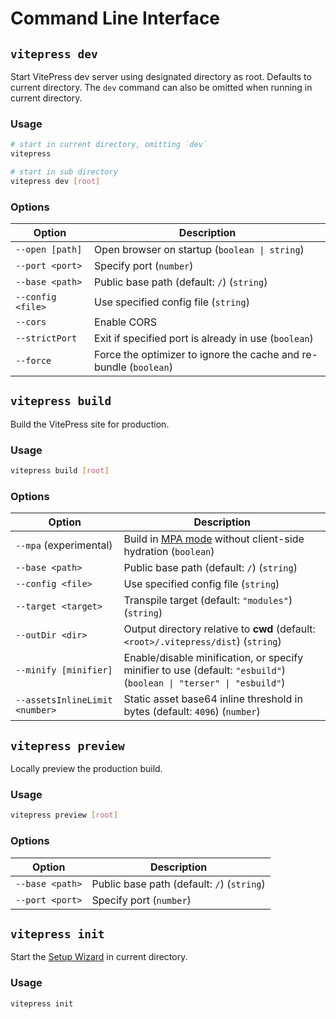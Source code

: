 # Command Line Interface

## `vitepress dev`

Start VitePress dev server using designated directory as root. Defaults to current directory. The `dev` command can also be omitted when running in current directory.

### Usage

```sh
# start in current directory, omitting `dev`
vitepress

# start in sub directory
vitepress dev [root]
```

### Options

| Option            | Description                                                       |
| ----------------- | ----------------------------------------------------------------- |
| `--open [path]`   | Open browser on startup (`boolean \| string`)                     |
| `--port <port>`   | Specify port (`number`)                                           |
| `--base <path>`   | Public base path (default: `/`) (`string`)                        |
| `--config <file>` | Use specified config file (`string`)                              |
| `--cors`          | Enable CORS                                                       |
| `--strictPort`    | Exit if specified port is already in use (`boolean`)              |
| `--force`         | Force the optimizer to ignore the cache and re-bundle (`boolean`) |

## `vitepress build`

Build the VitePress site for production.

### Usage

```sh
vitepress build [root]
```

### Options

| Option                         | Description                                                                                                         |
| ------------------------------ | ------------------------------------------------------------------------------------------------------------------- |
| `--mpa` (experimental)         | Build in [MPA mode](../guide/mpa-mode) without client-side hydration (`boolean`)                                    |
| `--base <path>`                | Public base path (default: `/`) (`string`)                                                                          |
| `--config <file>`              | Use specified config file (`string`)                                                                                |
| `--target <target>`            | Transpile target (default: `"modules"`) (`string`)                                                                  |
| `--outDir <dir>`               | Output directory relative to **cwd** (default: `<root>/.vitepress/dist`) (`string`)                                 |
| `--minify [minifier]`          | Enable/disable minification, or specify minifier to use (default: `"esbuild"`) (`boolean \| "terser" \| "esbuild"`) |
| `--assetsInlineLimit <number>` | Static asset base64 inline threshold in bytes (default: `4096`) (`number`)                                          |

## `vitepress preview`

Locally preview the production build.

### Usage

```sh
vitepress preview [root]
```

### Options

| Option          | Description                                |
| --------------- | ------------------------------------------ |
| `--base <path>` | Public base path (default: `/`) (`string`) |
| `--port <port>` | Specify port (`number`)                    |

## `vitepress init`

Start the [Setup Wizard](../guide/getting-started#setup-wizard) in current directory.

### Usage

```sh
vitepress init
```
